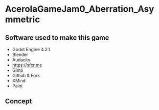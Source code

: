# AcerolaGameJam0_Aberration_Asymmetric

## Software used to make this game
- Godot Engine 4.2.1
- Blender
- Audacity
- https://sfxr.me
- Gimp
- Github & Fork
- XMind
- Paint

## Concept


